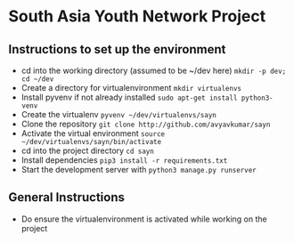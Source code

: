 # South Asia Youth Network Project

## Instructions to set up the environment

* cd into the working directory (assumed to be ~/dev here) `mkdir -p dev; cd ~/dev`
* Create a directory for virtualenvironment `mkdir virtualenvs`
* Install pyvenv if not already installed `sudo apt-get install python3-venv`
* Create the virtualenv `pyvenv ~/dev/virtualenvs/sayn`
* Clone the repository `git clone http://github.com/avyavkumar/sayn`
* Activate the virtual environment `source ~/dev/virtualenvs/sayn/bin/activate`
* cd into the project directory `cd sayn`
* Install dependencies `pip3 install -r requirements.txt`
* Start the development server with `python3 manage.py runserver`

## General Instructions

* Do ensure the virtualenvironment is activated while working on the project
